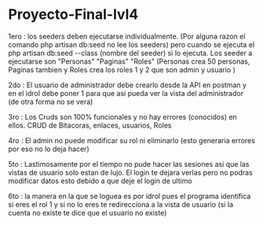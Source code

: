 # Proyecto-Final-lvl4

1ero : los seeders deben ejecutarse individualmente. (Por alguna razon el comando php artisan db:seed no lee los seeders) pero cuando se ejecuta el php artisan db:seed --class
(nombre del seeder) si lo ejecuta. Los seeder a ejecutarse son "Personas" "Paginas" "Roles" (Personas crea 50 personas, Paginas tambien y Roles crea los roles 1 y 2 que son admin y usuario ) 

2do : El usuario de administrador debe crearlo desde la API en postman y en el idrol debe poner 1 para que asi pueda ver la vista del administrador (de otra forma no se vera) 

3ro : Los Cruds son 100% funcionales y no hay errores (conocidos) en ellos. CRUD de Bitacoras, enlaces, usuarios, Roles 

4ro : El admin no puede modificar su rol ni eliminarlo (esto generaria errores por eso no lo deja hacer) 

5to : Lastimosamente por el tiempo no pude hacer las sesiones asi que las vistas de usuario solo estan de lujo. El login te dejara verlas pero no podras modificar datos 
esto debido a que deje el login de ultimo 

6to : la manera en la que se loguea es por idrol pues el programa identifica si eres el rol 1 y si no lo eres te redirecciona a la vista de usuario (si la cuenta no existe 
te dice que el usuario no existe) 

